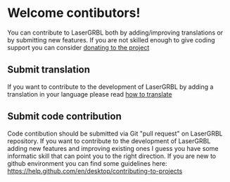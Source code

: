 # Welcome contibutors!

You can contribute to LaserGRBL both by adding/improving translations or by submitting new features.
If you are not skilled enough to give coding support you can consider [donating to the project](https://paypal.me/pools/c/8cQ1Lo4sRA)

## Submit translation

If you want to contribute to the development of LaserGRBL by adding a translation in your language please read [how to translate](https://github.com/arkypita/LaserGRBL/blob/master/TRANSLATING.md)

## Submit code contribution

Code contibution should be submitted via Git "pull request" on LaserGRBL repository. If you want to contribute to the development of LaserGRBL adding new features and improving existing ones I guess you have some informatic skill that can point you to the right direction. If you are new to github environment you can find some guidelines here: https://help.github.com/en/desktop/contributing-to-projects
